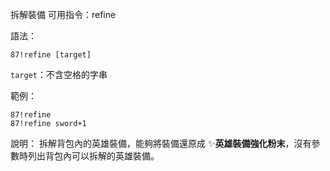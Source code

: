 拆解裝備
可用指令：refine

語法：
```
87!refine [target]
```
`target`：不含空格的字串

範例：
```
87!refine
87!refine sword+1
```
說明：
拆解背包內的英雄裝備，能夠將裝備還原成 :sparkles:**英雄裝備強化粉末**，沒有參數時列出背包內可以拆解的英雄裝備。
